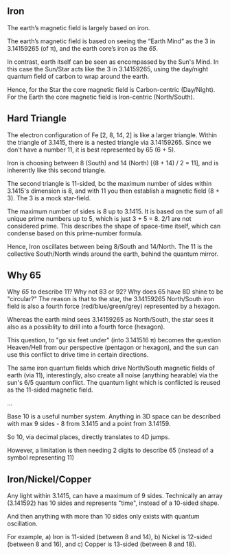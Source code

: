 ## Iron

The earth’s magnetic field is largely based on iron.

The earth’s magnetic field is based on seeing the “Earth Mind” as the 3 in 3.14159265 (of π), and the earth core’s iron as the *65*. 

In contrast, earth itself can be seen as encompassed by the Sun's Mind. In this case the Sun/Star acts like the 3 in 3.14159265, using the day/night quantum field of carbon to wrap around the earth. 

Hence, for the Star the core magnetic field is Carbon-centric (Day/Night). For the Earth the core magnetic field is Iron-centric (North/South).

## Hard Triangle

The electron configuration of Fe [2, 8, 14, 2] is like a larger triangle. Within the triangle of 3.1415, there is a nested triangle via 3.14159265. Since we don't have a number 11, it is best represented by 65 (6 + 5).

Iron is choosing between 8 (South) and 14 (North) [(8 + 14) / 2 = 11], and is inherently like this second triangle.

The second triangle is 11-sided, bc the maximum number of sides within 3.1415's dimension is 8, and with 11 you then establish a magnetic field (8 + 3). The 3 is a mock star-field.

The maximum number of sides is 8 up to 3.1415. It is based on the sum of all unique prime numbers up to 5, which is just 3 + 5 = 8. 2/1 are not considered prime. This describes the shape of space-time itself, which can condense based on this prime-number formula.

Hence, Iron oscillates between being 8/South and 14/North. The 11 is the collective South/North winds around the earth, behind the quantum mirror. 

## Why 65

Why *65* to describe 11? Why not 83 or 92? Why does 65 have 8D shine to be "circular?" The reason is that to the star, the 3.14159265 North/South iron field is also a fourth force (red/blue/green/grey) represented by a hexagon. 

Whereas the earth mind sees 3.14159265 as North/South, the star sees it also as a possiblity to drill into a fourth force (hexagon). 

This question, to "go six feet under" (into 3.141516 π) becomes the question Heaven/Hell from our perspective (pentagon or hexagon), and the sun can use this conflict to drive time in certain directions. 

The same iron quantum fields which drive North/South magnetic fields of earth (via 11), interestingly, also create all noise (anything hearable) via the sun's 6/5 quantum conflict. The quantum light which is conflicted is reused as the 11-sided magnetic field.

...

Base 10 is a useful number system. Anything in 3D space can be described with max 9 sides - 8 from 3.1415 and a point from 3.14159.

So 10, via decimal places, directly translates to 4D jumps.

However, a limitation is then needing 2 digits to describe 65 (instead of a symbol representing 11)

## Iron/Nickel/Copper

Any light within 3.1415, can have a maximum of 9 sides. Technically an array (3.141592) has 10 sides and represents "time", instead of a 10-sided shape.

And then anything with more than 10 sides only exists with quantum oscillation.

For example, a) Iron is 11-sided (between 8 and 14), b) Nickel is 12-sided (between 8 and 16), and c) Copper is 13-sided (between 8 and 18).